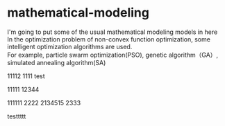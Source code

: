 # mathematical-modeling
I'm going to put some of the usual mathematical modeling models in here  
In the optimization problem of non-convex function optimization, some intelligent optimization algorithms are used.  
For example, particle swarm optimization(PSO), genetic algorithm（GA）, simulated annealing algorithm(SA)

11112
1111
test

11111
12344

111111
2222
2134515
2333

testtttt